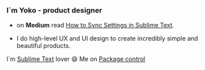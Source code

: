 
### I`m Yoko - product designer

- on **Medium** read [How to Sync Settings in Sublime Text](https://luxelego.medium.com/how-to-sync-your-sublime-text-settings-on-github-gist-3431aae118ae).

- I do high-level UX and UI design to create incredibly simple and beautiful products.

I`m [Sublime Text](https://www.sublimetext.com/) lover :smile: Me on [Package control](https://packagecontrol.io/browse/authors/luxelego)
